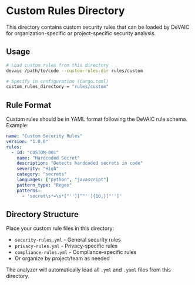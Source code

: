 # Custom Rules Directory

This directory contains custom security rules that can be loaded by DeVAIC for organization-specific or project-specific security analysis.

## Usage

```bash
# Load custom rules from this directory
devaic /path/to/code --custom-rules-dir rules/custom

# Specify in configuration (Cargo.toml)
custom_rules_directory = "rules/custom"
```

## Rule Format

Custom rules should be in YAML format following the DeVAIC rule schema. Example:

```yaml
name: "Custom Security Rules"
version: "1.0.0" 
rules:
  - id: "CUSTOM-001"
    name: "Hardcoded Secret"
    description: "Detects hardcoded secrets in code"
    severity: "High"
    category: "secrets"
    languages: ["python", "javascript"]
    pattern_type: "Regex"
    patterns:
      - 'secret\s*=\s*["''][^"'']{10,}["'']'
```

## Directory Structure

Place your custom rule files in this directory:
- `security-rules.yml` - General security rules
- `privacy-rules.yml` - Privacy-specific rules  
- `compliance-rules.yml` - Compliance-specific rules
- Or organize by project/team as needed

The analyzer will automatically load all `.yml` and `.yaml` files from this directory.